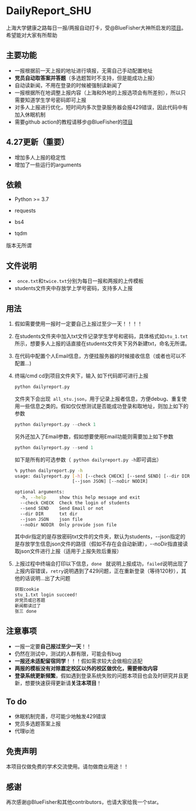 # DailyReport_SHU

上海大学健康之路每日一报/两报自动打卡，受@BlueFisher大神所启发的[项目](https://github.com/BlueFisher/SHU-selfreport)。希望能对大家有所帮助



## 主要功能

* 一报根据前一天上报的地址进行填报，无需自己手动配置地址 
* **党员自动取答案并答题**（多选题暂时不支持，但是能成功上报）
* 自动读新闻，不用在登录的时候被强制读新闻了
* 一报根据所在地调整上报内容（上海和外地的上报选项会有所差别），所以只需要知道学生学号密码即可上报
* 对多人上报进行优化，短时间内多次登录服务器会报429错误，因此代码中有加入休眠机制
* 需要github action的教程请移步@BlueFisher的[项目](https://github.com/BlueFisher/SHU-selfreport)



## 4.27更新（重要）

* 增加多人上报的稳定性
* 增加了一些运行的arguments



## 依赖

* Python >= 3.7

* requests
* bs4
* tqdm

版本无所谓



## 文件说明

- ` once.txt`和`twice.txt`分别为每日一报和两报的上传模板
- students文件夹中存放学上学号密码，支持多人上报



## 用法


1. 假如需要使用一报时一定要自己上报过至少一天！！！！

2. 在students文件夹中加入txt文件记录学生学号和密码，具体格式如`stu_1.txt`所示，想要多人上报的话直接在students文件夹下另外新建txt，命名无所谓。

3. 在代码中配置个人Email信息，方便挂服务器的时候接收信息（或者也可以不配置...)

4. 终端/cmd cd到项目文件夹下，输入 如下代码即可进行上报

    ```python
    python dailyreport.py 
    ```

    文件夹下会出现` all_stu.json`，用于记录上报者信息，方便debug、重复使用一些信息之类的。假如仅仅想测试是否能成功登录和取地址，则加上如下的参数

    ```python
    python dailyreport.py --check 1
    ```

    另外还加入了Email参数，假如想要使用Email功能则需要加上如下参数

    ```python
    python dailyreport.py --send 1
    ```

    如下是所有的可选参数（` python dailyreport.py -h`即可调出）

    ```bash
    % python dailyreport.py -h       
    usage: dailyreport.py [-h] [--check CHECK] [--send SEND] [--dir DIR]
                          [--json JSON] [--noDir NODIR]
    
    optional arguments:
      -h, --help     show this help message and exit
      --check CHECK  Check the login of students
      --send SEND    Send Email or not
      --dir DIR      txt dir
      --json JSON    json file
      --noDir NODIR  Only provide json file
    ```

    其中dir指定的是存放密码txt文件的文件夹，默认为students，--json指定的是存放学生信息json文件的路径（假如不存在会自动新建），--noDir指直接读取json文件进行上报（适用于上报失败后重报）

6. 上报过程中终端会打印以下信息，`done ` 就说明上报成功，`failed`说明出现了上报内容错误，`retry`说明遇到了429问题，正在重新登录（等待120秒），其他的话说明...出了大问题

    ``` bash
    获取cookie
    stu_1.txt login succeed!
    非党员或已答题
    新闻都读过了
    张三 done
    ```



## 注意事项

* 一报一定要**自己报过至少一天**！！ 
* 仍然在测试中，测试的人群有限，可能会有bug
* **一报还未适配留宿同学**！！！假如需求较大会做相应适配
* **两报的模板没有对除嘉定校区以外的校区做优化，需要修改内容**
* **登录系统更新频繁**，假如遇到登录系统失败的问题本项目也会及时研究并且更新，想要快速获得更新请**关注本项目**！



## To do

* 休眠机制完善，尽可能少地触发429错误
* 党员多选题答案上报
* 代理ip池



## 免责声明

本项目仅做免费的学术交流使用。请勿做商业用途！！



## 感谢

再次感谢@BlueFisher和其他contributors，也请大家给我一个star。



